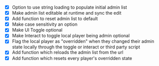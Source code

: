 
- [x] Option to use string loading to populate initial admin list
- [x] Make admin list editable at runtime and sync the edit
- [x] Add function to reset admin list to default
- [x] Make case sensitivity an option
- [x] Make UI Toggle optional
- [x] Make Interact to toggle local player being admin optional
- [x] Flag the local player as "overridden" when they changed their admin state locally through the toggle or interact or third party script
- [x] Add function which reloads the admin list from the url
- [x] Add function which resets every player's overridden state
